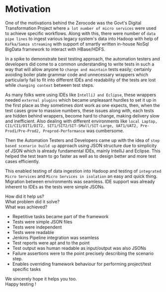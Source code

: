 Motivation
===
One of the motivations behind the Zerocode was the Govt's Digital Transformation Project where `a lot number of micro services` were used to achieve specific workflows. Along with this, there were number of `data pipe lines` to ingest various legacy system's data into Hadoop with help of `Kafka/Samza streaming` with support of smartly written in-house NoSql BigData framework to interact with HBase/HDFS. 

In a spike to demonstrate best testing approach, the automation testers and developers did come to a common understanding to write tests in such a way that will allow anyone to `change and maintain` tests easily; certainly avoiding boiler plate grammar code and unnecessary wrappers which particularly fail to fit into different IDEs and readability of the tests are lost while `changing context` between test steps. 

As many folks were using IDEs like `IntelliJ and Eclipse`, these wrappers needed `external plugins` which became unpleasant hurdles to set it up in the first place as they sometimes dont work as one expects, then, when the test cases grow to massive numbers, these issues along with, each tests are hidden behind wrappers, become hard to change, making delivery slow and inefficient. Also dealing with different environments like `local Laptop, CI1/CI1/DIT1/DIT2, SIT1/SIT2/SIT-SMall/SIT-Large, UAT1/UAT2, Pre-Prod1/Pre-Prod2, Preprod-Performance` was cumbersome.

Then the Automation Testers and Developers came up with the idea of `step based scenario build up` approach using JSON structure due to simplicity of JSON which is already fundamental IDEs, mainly IntelliJ and Eclipse. This helped the test team to go faster as well as to design better and more test cases efficiently.

This enabled testing of data ingestion into Hadoop and testing of `integrated Micro Services` and `Micro Services in isolation` an easy and quick thing. Migration between environments was seamless. IDE support was already inherent to IDEs as the tests were simple JSONs.

How did it help us? <br>
What problem did it solve?  <br>
What was achieved?
- Repetitive tasks became part of the framework
- Tests were simple JSON files
- Tests were independent
- Tests were readable
- Jenkins Pipeline integration was seamless
- Test reports were apt and to the point
- Test output was human readable as input/output was also JSONs
- Failure assertions were to the point precisely describing the scenario step.
- Enables overriding framework behaviour for performing project/test specific tasks

We sincerely hope it helps you too. <br>
Happy testing !
